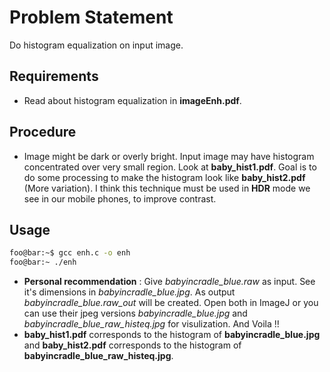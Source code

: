 # Problem Statement
Do histogram equalization on input image.

## Requirements
* Read about histogram equalization in **imageEnh.pdf**.

## Procedure
* Image might be dark or overly bright. Input image may have histogram concentrated over very small region. Look at **baby_hist1.pdf**. Goal is to do some processing to make the histogram look like **baby_hist2.pdf** (More variation). I think this technique must be used in **HDR** mode we see in our mobile phones, to improve contrast.

## Usage
```bash
foo@bar:~$ gcc enh.c -o enh
foo@bar:~ ./enh
```
* **Personal recommendation** : Give *babyincradle_blue.raw* as input. See it's dimensions in *babyincradle_blue.jpg*. As output *babyincradle_blue.raw_out* will be created. Open both in ImageJ or you can use their jpeg versions *babyincradle_blue.jpg* and *babyincradle_blue_raw_histeq.jpg* for visulization. And Voila !!
* **baby_hist1.pdf** corresponds to the histogram of **babyincradle_blue.jpg** and **baby_hist2.pdf** corresponds to the histogram of **babyincradle_blue_raw_histeq.jpg**.
